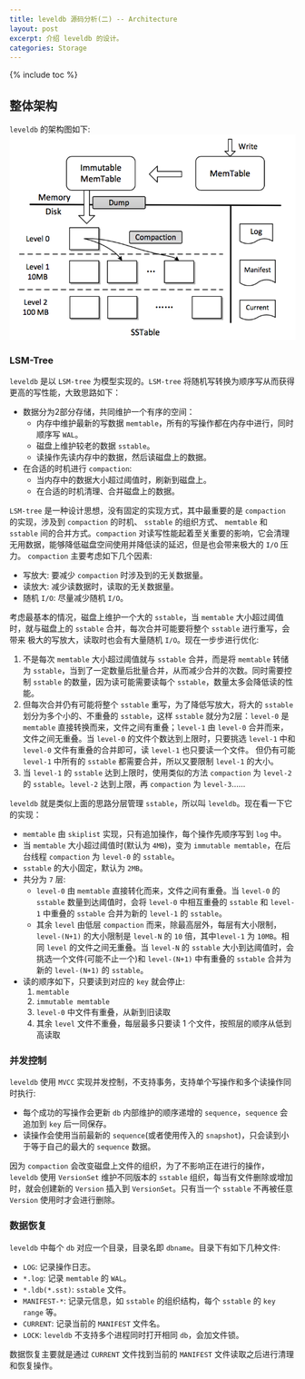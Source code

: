 ```yaml
---
title: leveldb 源码分析(二) -- Architecture
layout: post
excerpt: 介绍 leveldb 的设计。
categories: Storage
---
```


{% include toc %}

## 整体架构
`leveldb` 的架构图如下:
![image](/assets/images/leveldb/architecture.png)

### LSM-Tree
`leveldb` 是以 `LSM-tree` 为模型实现的。`LSM-tree` 将随机写转换为顺序写从而获得更高的写性能，大致思路如下：
* 数据分为2部分存储，共同维护一个有序的空间：
    * 内存中维护最新的写数据 `memtable`，所有的写操作都在内存中进行，同时顺序写 `WAL`。
    * 磁盘上维护较老的数据 `sstable`。
    * 读操作先读内存中的数据，然后读磁盘上的数据。
* 在合适的时机进行 `compaction`:
    * 当内存中的数据大小超过阈值时，刷新到磁盘上。
    * 在合适的时机清理、合并磁盘上的数据。

`LSM-tree` 是一种设计思想，没有固定的实现方式，其中最重要的是 `compaction` 的实现，涉及到 `compaction` 的时机、 `sstable` 的组织方式、
`memtable` 和 `sstable` 间的合并方式。`compaction` 对读写性能起着至关重要的影响，它会清理无用数据，能够降低磁盘空间使用并降低读的延迟，但是也会带来极大的 `I/O` 压力。
`compaction` 主要考虑如下几个因素:
* 写放大: 要减少 `compaction` 时涉及到的无关数据量。
* 读放大: 减少读数据时，读取的无关数据量。
* 随机 `I/O`: 尽量减少随机 `I/O`。

考虑最基本的情况，磁盘上维护一个大的 `sstable`，当 `memtable` 大小超过阈值时，就与磁盘上的 `sstable` 合并，每次合并可能要将整个 `sstable` 进行重写，会带来
极大的写放大，读取时也会有大量随机 `I/O`。现在一步步进行优化:
1. 不是每次 `memtable` 大小超过阈值就与 `sstable` 合并，而是将 `memtable` 转储为 `sstable`，当到了一定数量后批量合并，从而减少合并的次数。同时需要控制 `sstable` 的数量，因为读可能需要读每个 `sstable`，数量太多会降低读的性能。
2. 但每次合并仍有可能将整个 `sstable` 重写，为了降低写放大，将大的 `sstable` 划分为多个小的、不重叠的 `sstable`，这样 `sstable` 就分为2层：`level-0` 是 `memtable` 直接转换而来，文件之间有重叠；`level-1` 由
`level-0` 合并而来，文件之间无重叠。当 `level-0` 的文件个数达到上限时，只要挑选 `level-1` 中和 `level-0` 文件有重叠的合并即可，读 `level-1` 也只要读一个文件。
但仍有可能 `level-1` 中所有的 `sstable` 都需要合并，所以又要限制 `level-1` 的大小。
3. 当 `level-1` 的 `sstable` 达到上限时，使用类似的方法 `compaction` 为 `level-2` 的 `sstable`。`level-2` 达到上限，再 `compaction` 为 `level-3`……

`leveldb` 就是类似上面的思路分层管理 `sstable`，所以叫 `leveldb`。现在看一下它的实现：
* `memtable` 由 `skiplist` 实现，只有追加操作，每个操作先顺序写到 `log` 中。
* 当 `memtable` 大小超过阈值时(默认为 `4MB`)，变为 `immutable memtable`，在后台线程 `compaction` 为 `level-0` 的 `sstable`。
* `sstable` 的大小固定，默认为 `2MB`。
* 共分为 `7` 层:
    * `level-0` 由 `memtable` 直接转化而来，文件之间有重叠。当 `level-0` 的 `sstable` 数量到达阈值时，会将 `level-0` 中相互重叠的 `sstable` 和 `level-1` 中重叠的 `sstable` 合并为新的 `level-1` 的 `sstable`。
    * 其余 `level` 由低层 `compaction` 而来，除最高层外，每层有大小限制，`level-(N+1)` 的大小限制是 `level-N` 的 `10` 倍，其中`level-1` 为 `10MB`。相同 `level` 的文件之间无重叠。当 `level-N` 的
 `sstable` 大小到达阈值时，会挑选一个文件(可能不止一个)和 `level-(N+1)` 中有重叠的 `sstable` 合并为新的 `level-(N+1)` 的 `sstable`。
* 读的顺序如下，只要读到对应的 `key` 就会停止:
    1. `memtable`
    2. `immutable memtable`
    3. `level-0` 中文件有重叠，从新到旧读取
    4. 其余 `level` 文件不重叠，每层最多只要读 1 个文件，按照层的顺序从低到高读取

### 并发控制
`leveldb` 使用 `MVCC` 实现并发控制，不支持事务，支持单个写操作和多个读操作同时执行:
* 每个成功的写操作会更新 `db` 内部维护的顺序递增的 `sequence`，`sequence` 会追加到 `key` 后一同保存。
* 读操作会使用当前最新的 `sequence`(或者使用传入的 `snapshot`)，只会读到小于等于自己的最大的 `sequence` 数据。

因为 `compaction` 会改变磁盘上文件的组织，为了不影响正在进行的操作，`leveldb` 使用 `VersionSet` 维护不同版本的 `sstable` 组织，每当有文件删除或增加时，就会创建新的
`Version` 插入到 `VersionSet`。只有当一个 `sstable` 不再被任意 `Version` 使用时才会进行删除。

### 数据恢复
`leveldb` 中每个 `db` 对应一个目录，目录名即 `dbname`。目录下有如下几种文件:
* `LOG`: 记录操作日志。
* `*.log`: 记录 `memtable` 的 `WAL`。
* `*.ldb(*.sst)`: `sstable` 文件。
* `MANIFEST-*`: 记录元信息，如 `sstable` 的组织结构，每个 `sstable` 的 `key range` 等。
* `CURRENT`: 记录当前的 `MANIFEST` 文件名。
* `LOCK`: `leveldb` 不支持多个进程同时打开相同 `db`，会加文件锁。

数据恢复主要就是通过 `CURRENT` 文件找到当前的 `MANIFEST` 文件读取之后进行清理和恢复操作。
